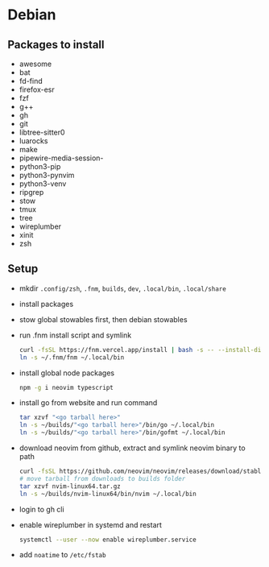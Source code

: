 # Debian

## Packages to install

- awesome
- bat
- fd-find
- firefox-esr
- fzf
- g++
- gh
- git
- libtree-sitter0
- luarocks
- make
- pipewire-media-session-
- python3-pip
- python3-pynvim
- python3-venv
- ripgrep
- stow
- tmux
- tree
- wireplumber
- xinit
- zsh

## Setup

- mkdir `.config/zsh`, `.fnm`, `builds`, `dev`, `.local/bin`, `.local/share`

- install packages

- stow global stowables first, then debian stowables

- run .fnm install script and symlink

  ```bash
  curl -fsSL https://fnm.vercel.app/install | bash -s -- --install-dir "./.fnm" --skip-shell
  ln -s ~/.fnm/fnm ~/.local/bin
  ```

- install global node packages

  ```bash
  npm -g i neovim typescript
  ```

- install go from website and run command

  ```bash
  tar xzvf "<go tarball here>"
  ln -s ~/builds/"<go tarball here>"/bin/go ~/.local/bin
  ln -s ~/builds/"<go tarball here>"/bin/gofmt ~/.local/bin
  ```

- download neovim from github, extract and symlink neovim binary to path

  ```bash
  curl -fsSL https://github.com/neovim/neovim/releases/download/stable/nvim-linux64.tar.gz
  # move tarball from downloads to builds folder
  tar xzvf nvim-linux64.tar.gz
  ln -s ~/builds/nvim-linux64/bin/nvim ~/.local/bin
  ```

- login to gh cli

- enable wireplumber in systemd and restart

  ```bash
  systemctl --user --now enable wireplumber.service
  ```

- add `noatime` to `/etc/fstab`
